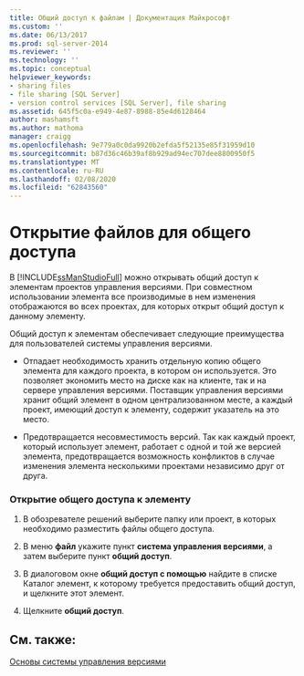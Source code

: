 ```yaml
---
title: Общий доступ к файлам | Документация Майкрософт
ms.custom: ''
ms.date: 06/13/2017
ms.prod: sql-server-2014
ms.reviewer: ''
ms.technology: ''
ms.topic: conceptual
helpviewer_keywords:
- sharing files
- file sharing [SQL Server]
- version control services [SQL Server], file sharing
ms.assetid: 645f5c0a-e949-4e87-8988-85e4d6128464
author: mashamsft
ms.author: mathoma
manager: craigg
ms.openlocfilehash: 9e779a0c0da9920b2efda5f52135e85f31959d10
ms.sourcegitcommit: b87d36c46b39af8b929ad94ec707dee8800950f5
ms.translationtype: MT
ms.contentlocale: ru-RU
ms.lasthandoff: 02/08/2020
ms.locfileid: "62843560"
---
```

# <a name="share-files"></a>Открытие файлов для общего доступа
  В [!INCLUDE[ssManStudioFull](../includes/ssmanstudiofull-md.md)] можно открывать общий доступ к элементам проектов управления версиями. При совместном использовании элемента все производимые в нем изменения отображаются во всех проектах, для которых открыт общий доступ к данному элементу.  
  
 Общий доступ к элементам обеспечивает следующие преимущества для пользователей системы управления версиями.  
  
-   Отпадает необходимость хранить отдельную копию общего элемента для каждого проекта, в котором он используется. Это позволяет экономить место на диске как на клиенте, так и на сервере управления версиями. Поставщик управления версиями хранит общий элемент в одном централизованном месте, а каждый проект, имеющий доступ к элементу, содержит указатель на это место.  
  
-   Предотвращается несовместимость версий. Так как каждый проект, который использует элемент, работает с одной и той же версией элемента, предотвращается возможность конфликтов в случае изменения элемента несколькими проектами независимо друг от друга.  
  
### <a name="to-share-an-item"></a>Открытие общего доступа к элементу  
  
1.  В обозревателе решений выберите папку или проект, в которых необходимо разместить файлы общего доступа.  
  
2.  В меню **файл** укажите пункт **система управления версиями**, а затем выберите пункт **общий доступ**.  
  
3.  В диалоговом окне **общий доступ с помощью** найдите в списке Каталог элемент, к которому требуется предоставить общий доступ, и щелкните этот элемент.  
  
4.  Щелкните **общий доступ**.  
  
## <a name="see-also"></a>См. также:  
 [Основы системы управления версиями](../../2014/database-engine/source-control-basics.md)  
  
  
